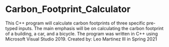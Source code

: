 # Carbon_Footprint_Calculator
This C++ program will calculate carbon footprints of three specific pre-typed inputs. The main emphasis will be on calculating the carbon footprint of a building, a car, and a bicycle.
The program was written in C++ using Microsoft Visual Studio 2019.
Created by: Leo Martinez III in Spring 2021
